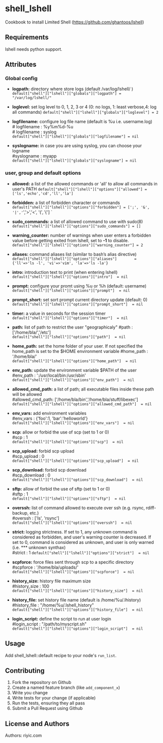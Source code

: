 shell_lshell
====================
Cookbook to install Limited Shell (https://github.com/ghantoos/lshell)

Requirements
------------
lshell needs python support. 

Attributes
----------

### Global config

- **logpath:** directory where store logs (default /var/log/lshell/ )
`default["shell"]["lshell"]["globals"]["logpath"] = "/var/log/lshell/"`

- **loglevel:** set log level to 0, 1, 2, 3 or 4 (0: no logs, 1: least verbose,4: log all commands)
`default["shell"]["lshell"]["globals"]["loglevel"] = 2`

- **logfilename:** configure log file name (default is %u i.e. username.log)  
\# logfilename     : %y%m%d-%u  
\# logfilename     : syslog  
`default["shell"]["lshell"]["globals"]["logfilename"] = nil`

- **syslogname:**  in case you are using syslog, you can choose your logname  
\#syslogname      : myapp  
`default["shell"]["lshell"]["globals"]["syslogname"] = nil`


### user, group and default options

- **allowed:**  a list of the allowed commands or 'all' to allow all commands in user's PATH
`default["shell"]["lshell"]["options"]["allowed"] = ['ls','echo','cd','ll','la'] `

- **forbidden:**  a list of forbidden character or commands  
`default["shell"]["lshell"]["options"]["forbidden"] = [';', '&', '|','`','>','<', '$(', '${'] `

- **sudo_commands:**  a list of allowed command to use with sudo(8)  
`default["shell"]["lshell"]["options"]["sudo_commands"] = []`

- **warning_counter:** number of warnings when user enters a forbidden value before getting exited from lshell, set to **-1** to disable.  
`default["shell"]["lshell"]["options"]["warning_counter"] = 2 `

- **aliases:**  command aliases list (similar to bash’s alias directive)  
`default["shell"]["lshell"]["options"]["aliases"]        = {'ll'=>'ls -l', 'vi'=>'vim', 'la'=>'ls -la'} `

- **intro:** introduction text to print (when entering lshell)  
`default["shell"]["lshell"]["options"]["intro"]  = nil `

- **prompt:**  configure your promt using %u or %h (default: username)  
`default["shell"]["lshell"]["options"]["prompt"]  = nil`

- **prompt_short:** set sort prompt current directory update (default: 0)  
`default["shell"]["lshell"]["options"]["prompt_short"]  = nil`

- **timer:**  a value in seconds for the session timer  
`default["shell"]["lshell"]["options"]["timer"]  = nil`

- **path:** list of path to restrict the user "geographicaly"
\#path            : ['/home/bla/','/etc']  
`default["shell"]["lshell"]["options"]["path"]  = nil`

- **home_path:**  set the home folder of your user. If not specified the home_path is set to the $HOME environment variable
\#home_path       : '/home/bla/'  
`default["shell"]["lshell"]["options"]["home_path"]  = nil`

- **env_path:**  update the environment variable $PATH of the user  
\#env_path        : ':/usr/local/bin:/usr/sbin'  
`default["shell"]["lshell"]["options"]["env_path"]  = nil`

- **allowed_cmd_path:** a list of path; all executable files inside these path will be allowed   
\#allowed_cmd_path: ['/home/bla/bin','/home/bla/stuff/libexec']  
`default["shell"]["lshell"]["options"]["allowed_cmd_path"]  = nil`

- **env_vars:**  add environment variables  
\#env_vars        : {'foo':1, 'bar':'helloworld'}   
`default["shell"]["lshell"]["options"]["env_vars"]  = nil`

- **scp:** allow or forbid the use of scp (set to 1 or 0)  
\#scp             : 1  
`default["shell"]["lshell"]["options"]["scp"]  = nil`

- **scp_upload:** forbid scp upload  
\#scp_upload       : 0  
`default["shell"]["lshell"]["options"]["scp_upload"]  = nil`

- **scp_download:** forbid scp download  
\#scp_download     : 0  
`default["shell"]["lshell"]["options"]["scp_download"]  = nil`

- **sftp:**  allow of forbid the use of sftp (set to 1 or 0)  
\#sftp            : 1  
`default["shell"]["lshell"]["options"]["sftp"]  = nil`

- **overssh:**  list of command allowed to execute over ssh (e.g. rsync, rdiff-backup, etc.)  
\#overssh         : ['ls', 'rsync']  
`default["shell"]["lshell"]["options"]["overssh"]  = nil`

- **strict:** logging strictness. If set to 1, any unknown command is considered as forbidden, and user's warning counter is decreased. If set to 0, command is
 considered as unknown, and user is only warned (i.e. *** unknown synthax)  
\#strict          : 1
`default["shell"]["lshell"]["options"]["strict"]  = nil`

- **scpforce:**  force files sent through scp to a specific directory  
\#scpforce        : '/home/bla/uploads/'  
`default["shell"]["lshell"]["options"]["scpforce"]  = nil`

- **history_size:**   history file maximum size   
\#history_size     : 100  
`default["shell"]["lshell"]["options"]["history_size"]  = nil`

- **history_file:**  set history file name (default is /home/%u/.lhistory)  
\#history_file     : "/home/%u/.lshell_history"  
`default["shell"]["lshell"]["options"]["history_file"]  = nil`

- **login_script:**  define the script to run at user login  
\#login_script     : "/path/to/myscript.sh"  
`default["shell"]["lshell"]["options"]["login_script"]  = nil`

Usage
-----
Add shell_lshell::default recipe to your node's `run_list`.

Contributing
------------
1. Fork the repository on Github
2. Create a named feature branch (like `add_component_x`)
3. Write you change
4. Write tests for your change (if applicable)
5. Run the tests, ensuring they all pass
6. Submit a Pull Request using Github

License and Authors
-------------------
Authors: riyic.com
